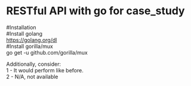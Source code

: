 # RESTful API with go for case_study

#Installation<br>
#Install golang<br> 
https://golang.org/dl<br>
#Install gorilla/mux <br>
go get -u github.com/gorilla/mux<br> 

Additionally, consider:<br>
1 - It would perform like before.<br>
2 - N/A, not available



